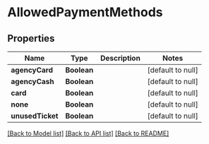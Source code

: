 # AllowedPaymentMethods
## Properties

| Name | Type | Description | Notes |
|------------ | ------------- | ------------- | -------------|
| **agencyCard** | **Boolean** |  | [default to null] |
| **agencyCash** | **Boolean** |  | [default to null] |
| **card** | **Boolean** |  | [default to null] |
| **none** | **Boolean** |  | [default to null] |
| **unusedTicket** | **Boolean** |  | [default to null] |

[[Back to Model list]](../README.md#documentation-for-models) [[Back to API list]](../README.md#documentation-for-api-endpoints) [[Back to README]](../README.md)

